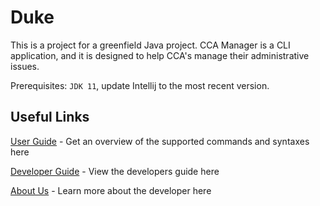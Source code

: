 # Duke

This is a project for a greenfield Java project. CCA Manager is a CLI application, and it is designed to help CCA's manage their administrative issues.

Prerequisites: `JDK 11`, update Intellij to the most recent version.

## Useful Links

[User Guide](https://github.com/AY2122S1-CS2113T-F12-4/tp/blob/master/docs/UserGuide.md) - Get an overview of the supported commands and syntaxes here

[Developer Guide](https://github.com/AY2122S1-CS2113T-F12-4/tp/blob/master/docs/DeveloperGuide.md) - View the developers guide here

[About Us](https://github.com/AY2122S1-CS2113T-F12-4/tp/blob/master/docs/AboutUs.md) - Learn more about the developer here

